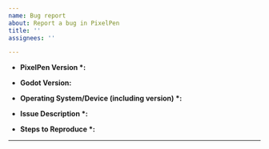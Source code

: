 ```yaml
---
name: Bug report
about: Report a bug in PixelPen
title: ''
assignees: ''

---
```


<!--Before filing a new bug report, please search existing issues to avoid duplicates.
Make sure to make different issue for unrelated bugs instead combine it into one-->

- **PixelPen Version \*:**  
  <!--Specify the version of PixelPen you are using-->

- **Godot Version:**
  <!---Fill this if the bug happen in plugins/addons--->

- **Operating System/Device (including version) \*:**  
  <!--Provide details about your OS and device, e.g., Windows 10, macOS 12.3, iPhone 12 with iOS 15.4-->

- **Issue Description \*:**  
  <!--Describe the bug in detail. Include any error messages, unexpected behavior, etc.-->

- **Steps to Reproduce \*:**  
  <!--List the steps needed to reproduce the issue. This helps in identifying and fixing the bug.-->

---

<!--
Notes:
- Include screenshots or videos if they help illustrate the problem.
- Mention any recent changes or updates to your system or PixelPen that might be relevant.-->

